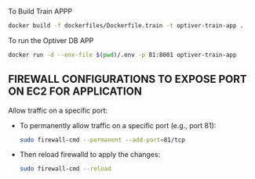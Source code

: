 To Build Train APPP
```bash
docker build -f dockerfiles/Dockerfile.train -t optiver-train-app .
```

To run the Optiver DB APP 
```bash
docker run -d --env-file $(pwd)/.env -p 81:8001 optiver-train-app
```





## FIREWALL CONFIGURATIONS TO EXPOSE PORT ON EC2 FOR APPLICATION

Allow traffic on a specific port:
- To permanently allow traffic on a specific port (e.g., port 81):
    ```bash
    sudo firewall-cmd --permanent --add-port=81/tcp
    ```
- Then reload firewalld to apply the changes:
    ```bash
    sudo firewall-cmd --reload
    ```


